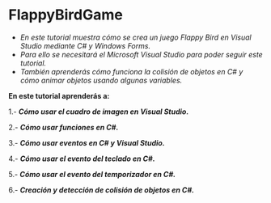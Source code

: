 # FlappyBirdGame

- _En este tutorial muestra cómo se crea un juego Flappy Bird en Visual Studio mediante C# y Windows Forms._ 
- _Para ello se necesitará el Microsoft Visual Studio para poder seguir este tutorial._
- _También aprenderás cómo funciona la colisión de objetos en C# y cómo animar objetos usando algunas variables._

**En este tutorial aprenderás a:**

1.- **_Cómo usar el cuadro de imagen en Visual Studio._**

2.- **_Cómo usar funciones en C#._**

3.- **_Cómo usar eventos en C# y Visual Studio._**

4.- **_Cómo usar el evento del teclado en C#._**

5.- **_Cómo usar el evento del temporizador en C#._**

6.- **_Creación y detección de colisión de objetos en C#._**
